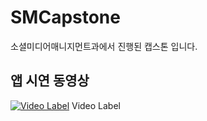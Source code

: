 # SMCapstone
소셜미디어매니지먼트과에서 진행된 캡스톤 입니다.

## 앱 시연 동영상

[![Video Label](https://youtu.be/TCbL3EoN7SU/0.jpg)](https://youtu.be/TCbL3EoN7SU) Video Label

